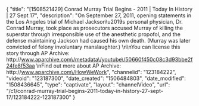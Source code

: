 {
    "title": "[1508521429] Conrad Murray Trial Begins - 2011 | Today In History | 27 Sept 17",
    "description": "On September 27, 2011, opening statements in the Los Angeles trial of Michael Jackson\u2019s personal physician, Dr. Conrad Murray, took place as prosecutors accused Murray of killing the superstar through irresponsible use of the anesthetic propofol, and the defense maintaining Jackson had caused his own death. (Murray was later convicted of felony involuntary manslaughter.) \n\nYou can license this story through AP Archive: http:\/\/www.aparchive.com\/metadata\/youtube\/50660f450c08c3d93bbe2f24fe8f53aa \nFind out more about AP Archive: http:\/\/www.aparchive.com\/HowWeWork",
    "channelid": "123184222",
    "videoid": "123187300",
    "date_created": "1506484803",
    "date_modified": "1508436645",
    "type": "captivate",
    "layout": "channelVideo",
    "url": "\/c1\/conrad-murray-trial-begins-2011-today-in-history-27-sept-17\/123184222-123187300"
}
